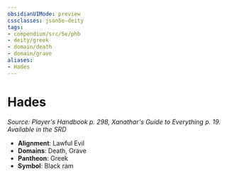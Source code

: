 ```yaml
---
obsidianUIMode: preview
cssclasses: json5e-deity
tags:
- compendium/src/5e/phb
- deity/greek
- domain/death
- domain/grave
aliases: 
- Hades
---
```

# Hades
*Source: Player's Handbook p. 298, Xanathar's Guide to Everything p. 19. Available in the <span title='Systems Reference Document (5.1)'>SRD</span>* 

- **Alignment**: Lawful Evil
- **Domains**: Death, Grave
- **Pantheon**: Greek
- **Symbol**: Black ram